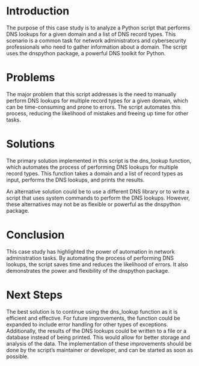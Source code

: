 # Introduction

The purpose of this case study is to analyze a Python script that performs DNS lookups for a given domain and a list of DNS record types. This scenario is a common task for network administrators and cybersecurity professionals who need to gather information about a domain. The script uses the dnspython package, a powerful DNS toolkit for Python.

# Problems

The major problem that this script addresses is the need to manually perform DNS lookups for multiple record types for a given domain, which can be time-consuming and prone to errors. The script automates this process, reducing the likelihood of mistakes and freeing up time for other tasks.

# Solutions

The primary solution implemented in this script is the dns_lookup function, which automates the process of performing DNS lookups for multiple record types. This function takes a domain and a list of record types as input, performs the DNS lookups, and prints the results.

An alternative solution could be to use a different DNS library or to write a script that uses system commands to perform the DNS lookups. However, these alternatives may not be as flexible or powerful as the dnspython package.

# Conclusion

This case study has highlighted the power of automation in network administration tasks. By automating the process of performing DNS lookups, the script saves time and reduces the likelihood of errors. It also demonstrates the power and flexibility of the dnspython package.

# Next Steps

The best solution is to continue using the dns_lookup function as it is efficient and effective. For future improvements, the function could be expanded to include error handling for other types of exceptions. Additionally, the results of the DNS lookups could be written to a file or a database instead of being printed. This would allow for better storage and analysis of the data. The implementation of these improvements should be done by the script’s maintainer or developer, and can be started as soon as possible.
